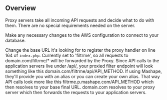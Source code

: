 ## Overview

Proxy servers take all incoming API requests and decide what to do with them. There are no special requirements needed on the server. 

Make any necessary changes to the AWS configuration to connect to your database.

Change the base URL it's looking for to register the proxy handler on line 164 of `index.php`. Currently set to 'filtrme', so all requests to domain.com/filtrme/* will be forwarded by the Proxy. Since API calls to the application servers live under /api/, your proxied filter endpoint will look something like this domain.com/filtrme/api/API_METHOD. If using Mashape, they'll provide you with an alias or you can create your own alias. That way API calls look more like this filtrme.p.mashape.com/API_METHOD which then resolves to your base final URL. domain.com resolves to your proxy server which then forwards the requests to your application servers.